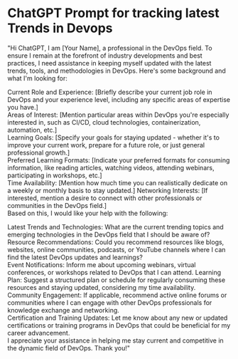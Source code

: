 # ChatGPT Prompt for tracking latest Trends in Devops 

"Hi ChatGPT, I am [Your Name], a professional in the DevOps field. To ensure I remain at the forefront of industry developments and best practices, I need assistance in keeping myself updated with the latest trends, tools, and methodologies in DevOps. Here's some background and what I'm looking for:  

Current Role and Experience: [Briefly describe your current job role in DevOps and your experience level, including any specific areas of expertise you have.]  
Areas of Interest: [Mention particular areas within DevOps you're especially interested in, such as CI/CD, cloud technologies, containerization, automation, etc.]  
Learning Goals: [Specify your goals for staying updated - whether it's to improve your current work, prepare for a future role, or just general professional growth.]  
Preferred Learning Formats: [Indicate your preferred formats for consuming information, like reading articles, watching videos, attending webinars, participating in workshops, etc.]  
Time Availability: [Mention how much time you can realistically dedicate on a weekly or monthly basis to stay updated.]
Networking Interests: [If interested, mention a desire to connect with other professionals or communities in the DevOps field.]  
Based on this, I would like your help with the following:  

Latest Trends and Technologies: What are the current trending topics and emerging technologies in the DevOps field that I should be aware of?  
Resource Recommendations: Could you recommend resources like blogs, websites, online communities, podcasts, or YouTube channels where I can find the latest DevOps updates and learnings?  
Event Notifications: Inform me about upcoming webinars, virtual conferences, or workshops related to DevOps that I can attend.
Learning Plan: Suggest a structured plan or schedule for regularly consuming these resources and staying updated, considering my time availability.  
Community Engagement: If applicable, recommend active online forums or communities where I can engage with other DevOps professionals for knowledge exchange and networking.  
Certification and Training Updates: Let me know about any new or updated certifications or training programs in DevOps that could be beneficial for my career advancement.  
I appreciate your assistance in helping me stay current and competitive in the dynamic field of DevOps. Thank you!"  
